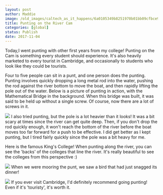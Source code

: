```yaml
---
layout: post
author: Maddie
image: /old_images/caltech_as_it_happens/6a0105349b8251970b01bb09cfbce9970d.jpg
title: Punting on the River Cam
categories: [global]
status: Publish
date: 2017-11-04
---
```


Today,I went punting with other first years from my college! Punting on the Cam is something every student should experience. It's also heavily marketed to every tourist in Cambridge, and occasionally to students who look like they could be tourists.

Four to five people can sit in a punt, and one person does the punting. Punting involves quickly dropping a long metal rod into the water, pushing the rod against the river bottom to move the boat, and then rapidly lifting the pole out of the water. Below is a picture of punting in action, with the Mathematical Bridge in the background. When this bridge was built, it was said to be held up without a single screw. Of course, now there are a lot of screws in it.


![](/old_images/caltech_as_it_happens/6a0105349b8251970b01b8d2b70322970c.jpg)
I also tried punting, but the pole is a lot heavier than it looks! It was a bit scary at times since the river can get quite deep. Then, if you don't drop the rod quickly enough, it won't reach the bottom of the river before the boat moves too far forward for a push to be effective. I did get better as I kept punting, but I tired fairly quickly since the pole was a bit heavy for me.

Here is the famous King's College! When punting along the river, you can see the 'backs' of the colleges that line the river. It's really beautiful to see the colleges from this perspective :)


![](/old_images/6a01b8d28f2857970c01bb09cfcb71970d-pi.jpg)
When we were mooring the punt, we saw a bird that had just snagged its dinner!


![](/old_images/caltech_as_it_happens/6a0105349b8251970b01bb09cfbcbe970d.jpg)
If you ever visit Cambridge, I'd definitely recommend going punting! Even if it's 'touristy', it's worth it.

